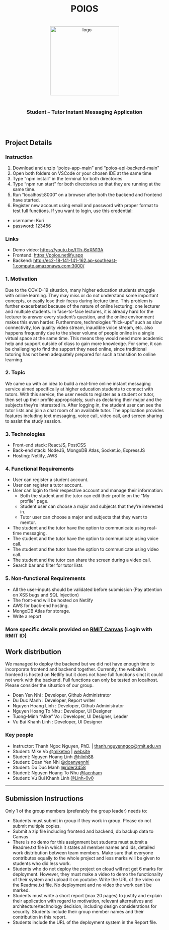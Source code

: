 <div style="display: flex; justify-content: center; align-items: center; flex-direction: column; text-align: center" align="center">
    <h1 align="center" style="text-align: center">POIOS</h1>
    <img style="margin: 20px 0;" src="https://i.imgur.com/Jqr8bQG.png" alt="logo" width="219"/>
    <h3 align="center" style="text-align: center">Student &#8211; Tutor Instant Messaging Application</h3>
<hr>
</div>

## Project Details

### Instruction
1. Download and unzip “poios-app-main” and “poios-api-backend-main” </br>
2. Open both folders on VSCode or your chosen IDE at the same time </br>
3. Type “npm install” in the terminal for both directories </br>
4. Type “npm run start” for both directories so that they are running at the same time. </br>
5. Run “localhost:8000” on a browser after both the backend and frontend have started. </br>
6. Register new account using email and password with proper format to test full functions. If you want to login, use this credential:
- username: Kuri
- password: 123456

### Links
- Demo video: https://youtu.be/fTh-6qXN13A </br>
- Frontend:  https://poios.netlify.app </br>
- Backend: http://ec2-18-141-141-162.ap-southeast-1.compute.amazonaws.com:3000/ </br>


### 1. Motivation

Due to the COVID-19 situation, many higher education students struggle with online
learning. They may miss or do not understand some important concepts, or easily lose
their focus during lecture time. This problem is further exacerbated because of the nature
of online lecturing: one lecturer and multiple students. In face-to-face lectures, it is already
hard for the lecturer to answer every student’s question, and the online environment
makes this even harder. Furthermore, technologies “hick-ups” such as slow connectivity,
low quality video stream, inaudible voice stream, etc. also happens frequently due to the
sheer volume of people online in a single virtual space at the same time.
This means they would need more academic help and support outside of class to gain
more knowledge. For some, it can be challenging to find the support they need online,
since traditional tutoring has not been adequately prepared for such a transition to online
learning.

### 2. Topic

We came up with an idea to build a real-time online instant messaging service aimed
specifically at higher education students to connect with tutors.
With this service, the user needs to register as a student or tutor, then set up their profile
appropriately, such as declaring their major and the subjects they’re interested in.
After logging in, the student user can see the tutor lists and join a chat room of an available tutor.
The application provides features including text messaging, voice call, video call, and screen sharing to assist the study session.

### 3. Technologies

- Front-end stack: ReactJS, PostCSS
- Back-end stack: NodeJS, MongoDB Atlas, Socket.io, ExpressJS
- Hosting: Netlify, AWS

### 4. Functional Requirements

- User can register a student account.
- User can register a tutor account.
- User can login to their respective account and manage their information:
  - Both the student and the tutor can edit their profile on the "My profile" page.
  - Student user can choose a major and subjects that they’re interested in.
  - Tutor user can choose a major and subjects that they want to mentor.
- The student and the tutor have the option to communicate using real-time
  messaging.
- The student and the tutor have the option to communicate using voice
  call.
- The student and the tutor have the option to communicate using video
  call.
- The student and the tutor can share the screen during a video call.
- Search bar and filter for tutor lists

### 5. Non-functional Requirements

- All the user-inputs should be validated before submission (Pay attention on XSS bugs and SQL Injection)
- The front-end will be hosted on Netlify
- AWS for back-end hosting.
- MongoDB Atlas for storage.
- Write a report

### More specific details provided on [RMIT Canvas](https://rmit.instructure.com/courses/88702/assignments/596400) (Login with RMIT ID)

## Work distribution
We managed to deploy the backend but we did not have enough time to incorporate frontend and backend together. Currently, the website’s frontend is hosted on Netlify but it does not have full functions sinct it could not work with the backend. Full functions can only be tested on localhost. Please consider the situation of our group.

- Doan Yen Nhi : Developer, Github Administrator
- Du Duc Manh : Developer, Report writer
- Nguyen Hoang Linh : Developer, Github Administrator
- Nguyen Hoang To Nhu : Developer, UI Designer
- Tuong-Minh “Mike” Vo : Developer, UI Designer, Leader
- Vu Bui Khanh Linh : Developer, UI Designer


### Key people

- Instructor: Thanh Ngoc Nguyen, PhD. | [thanh.nguyenngoc@rmit.edu.vn](thanh.nguyenngoc@rmit.edu.vn)
- Student: Mike Vo [@miketvo](https://github.com/miketvo) | [website](https://miketvo.com)
- Student: Nguyen Hoang Linh [@hlinh88](https://github.com/hlinh88)
- Student: Doan Yen Nhi [@doanyennhi](https://github.com/doanyennhi)
- Student: Du Duc Manh [@rider3458](https://github.com/rider3458)
- Student: Nguyen Hoang To Nhu [@lacnham](https://github.com/lacnham)
- Student: Vu Bui Khanh Linh [@Linh-0v0](https://github.com/Linh-0v0)

---

## Submission Instructions

Only 1 of the group members (preferably the group leader) needs to:

- Students must submit in group if they work in group. Please do not submit multiple copies.
- Submit a zip file including frontend and backend, db backup data to Canvas
- There is no demo for this assignment but students must submit a Readme.txt file in which it states all member names and ids, detailed work distribution between team members. Make sure that everyone contributes equally to the whole project and less marks will be given to students who did less work.
- Students who do not deploy the project on cloud will not get 6 marks for deployment. However, they must make a video to demo the functionality of their system and upload it on youtube. Write the URL of the video on the Readme.txt file. No deployment and no video the work can't be marked.
- Students must write a short report (max 20 pages) to justify and explain their application with regard to motivation, relevant alternatives and architecture/technology decision, including design considerations for security. Students include their group member names and their contribution in this report.
- Students include the URL of the deployment system in the Report file.
